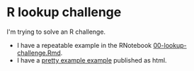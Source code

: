 # R lookup challenge

I'm trying to solve an R challenge.

- I have a repeatable example in the RNotebook [00-lookup-challenge.Rmd](00-lookup-challenge.Rmd).
- I have a [pretty example example](https://critmcdonald.github.io/r-lookup-challenge/00-lookup-challenge.html) published as html.
